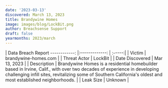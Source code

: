 ```yaml
---
date: '2023-03-13'
discovered: March 13, 2023
title: Brandywine Homes
image: images/blog/LockBit.png
author: Breachsense Support
draft: false
yearmonths: 2023/march
---
```



| Data Breach Report
------------:     |:-------------:    | :-----:|
| Victim      | brandywine-homes.com      | 
| Threat Actor      | LockBit      | 
| Date Discovered      | Mar 13, 2023      | 
| Description      | Brandywine Homes is a residential homebuilder based in Irvine, Calif., with over two decades of experience in developing challenging infill sites, revitalizing some of Southern California's oldest and most established neighborhoods.      | 
| Leak Size      | Unknown      | 

